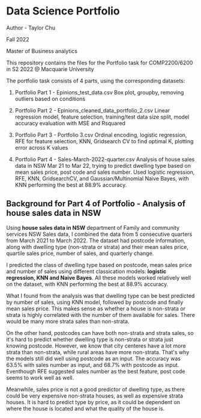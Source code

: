 # Data Science Portfolio

Author - Taylor Chu

Fall 2022

Master of Business analytics

This repository contains the files for the Portfolio task for COMP2200/6200 in S2 2022 @ Macquarie University

The portfolio task consists of 4 parts, using the corresponding datasets:

1. Portfolio Part 1 - Epinions_test_data.csv
Box plot, groupby, removing outliers based on conditions

2. Portfolio Part 2 - Epinions_cleaned_data_portfolio_2.csv
Linear regression model, feature selection, training/test data size split, model accuracy evaluation with MSE and Rsquared

3. Portfolio Part 3 - Portfolio 3.csv 
Ordinal encoding, logistic regression, RFE for feature selection, KNN, Gridsearch CV to find optimal K, plotting error across K values

4. Portfolio Part 4 - Sales-March-2022-quarter.csv
Analysis of house sales data in NSW Mar 21 to Mar 22, trying to predict dwelling type based on mean sales price, post code and sales number. Used logistic regression, RFE, KNN, GridsearchCV, and Gaussian/Multinomial Naive Bayes, with KNN performing the best at 88.9% accuracy.


## Background for Part 4 of Portfolio - Analysis of house sales data in NSW 

Using **house sales data in NSW** department of Family and community services NSW Sales data, I combined the data from 5 consecutive quarters from March 2021 to March 2022. The dataset had postcode information, along with dwelling type (non-strata or strata) and their mean sales price, quartile sales price, number of sales, and quarterly change.

I predicted the class of dwelling type based on postcode, mean sales price and number of sales using different classication models: **logistic regression, KNN and Naive Bayes**. All these models worked relatively well on the dataset, with KNN performing the best at 88.9% accuracy.

What I found from the analysis was that dwelling type can be best predicted by number of sales, using KNN model, followed by postcode and finally mean sales price. This makes sense as whether a house is non-strata or strata is highly correlated with the number of them available for sales. There would be many more strata sales than non-strata.

On the other hand, postcodes can have both non-strata and strata sales, so it's hard to predict whether dwelling type is non-strata or strata just knowing postcode. However, we know that city centeres have a lot more strata than non-strata, while rural areas have more non-strata. That's why the models still did well using postcode as an input. The accuracy was 63.5% with sales number as input, and 68.7% with postcode as input. Eventhough RFE suggested sales number as the best feature, post code seems to work well as well.

Meanwhile, sales price is not a good predictor of dwelling type, as there could be very expensive non-strata houses, as well as expensive strata houses. It is hard to predict type by price, as it could be dependent on where the house is located and what the quality of the house is.
